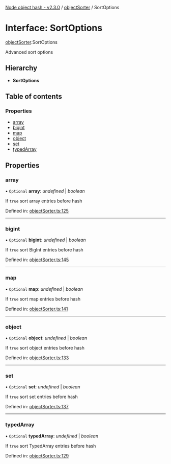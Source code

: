 [Node object hash - v2.3.0](../README.md) / [objectSorter](../modules/objectsorter.md) / SortOptions

# Interface: SortOptions

[objectSorter](../modules/objectsorter.md).SortOptions

Advanced sort options

## Hierarchy

- **SortOptions**

## Table of contents

### Properties

- [array](objectsorter.sortoptions.md#array)
- [bigint](objectsorter.sortoptions.md#bigint)
- [map](objectsorter.sortoptions.md#map)
- [object](objectsorter.sortoptions.md#object)
- [set](objectsorter.sortoptions.md#set)
- [typedArray](objectsorter.sortoptions.md#typedarray)

## Properties

### array

• `Optional` **array**: _undefined_ | _boolean_

If `true` sort array entries before hash

Defined in: [objectSorter.ts:125](https://github.com/SkeLLLa/node-object-hash/blob/0fc56f0/src/objectSorter.ts#L125)

---

### bigint

• `Optional` **bigint**: _undefined_ | _boolean_

If `true` sort BigInt entries before hash

Defined in: [objectSorter.ts:145](https://github.com/SkeLLLa/node-object-hash/blob/0fc56f0/src/objectSorter.ts#L145)

---

### map

• `Optional` **map**: _undefined_ | _boolean_

If `true` sort map entries before hash

Defined in: [objectSorter.ts:141](https://github.com/SkeLLLa/node-object-hash/blob/0fc56f0/src/objectSorter.ts#L141)

---

### object

• `Optional` **object**: _undefined_ | _boolean_

If `true` sort object entries before hash

Defined in: [objectSorter.ts:133](https://github.com/SkeLLLa/node-object-hash/blob/0fc56f0/src/objectSorter.ts#L133)

---

### set

• `Optional` **set**: _undefined_ | _boolean_

If `true` sort set entries before hash

Defined in: [objectSorter.ts:137](https://github.com/SkeLLLa/node-object-hash/blob/0fc56f0/src/objectSorter.ts#L137)

---

### typedArray

• `Optional` **typedArray**: _undefined_ | _boolean_

If `true` sort TypedArray entries before hash

Defined in: [objectSorter.ts:129](https://github.com/SkeLLLa/node-object-hash/blob/0fc56f0/src/objectSorter.ts#L129)
